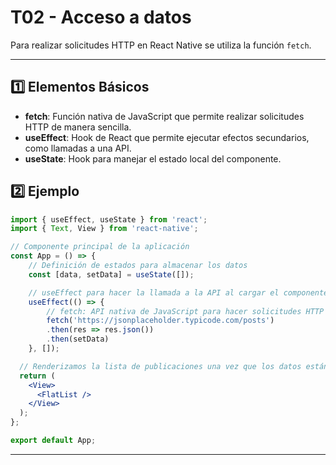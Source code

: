 # T02 - Acceso a datos

Para realizar solicitudes HTTP en React Native se utiliza la función `fetch`.

---
## 1️⃣ Elementos Básicos

- **fetch**: Función nativa de JavaScript que permite realizar solicitudes HTTP de manera sencilla.
- **useEffect**: Hook de React que permite ejecutar efectos secundarios, como llamadas a una API.
- **useState**: Hook para manejar el estado local del componente.

## 2️⃣  Ejemplo

```jsx
import { useEffect, useState } from 'react';
import { Text, View } from 'react-native';

// Componente principal de la aplicación
const App = () => {
	// Definición de estados para almacenar los datos
	const [data, setData] = useState([]);

	// useEffect para hacer la llamada a la API al cargar el componente
	useEffect(() => {
		// fetch: API nativa de JavaScript para hacer solicitudes HTTP
		fetch('https://jsonplaceholder.typicode.com/posts')
		.then(res => res.json())
		.then(setData)
	}, []);

  // Renderizamos la lista de publicaciones una vez que los datos están disponibles
  return (
    <View>
      <FlatList />
    </View>
  );
};

export default App;
```

---
